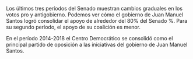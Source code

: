 ﻿Los últimos tres períodos del Senado muestran cambios graduales en los votos pro y antigobierno. Podemos ver cómo el gobierno de <span id="TODOS1">Juan Manuel Santos logró consolidar el apoyo de alrededor del 80% del Senado %</span>. Para su segundo período, el apoyo de su coalición es menor.

En el período 2014-2018 <span id="CD2">el Centro Democrático se consolidó como el principal partido de oposición</span> a las iniciativas del gobierno de Juan Manuel Santos.
<!--stackedit_data:
eyJkaXNjdXNzaW9ucyI6eyJoY1VySlRIVVhNUHVkV1lCIjp7In
N0YXJ0Ijo4NCwiZW5kIjo5NiwidGV4dCI6ImFudGlnb2JpZXJu
byJ9fSwiY29tbWVudHMiOnsiU2I5Vlo2QURvZFZ2ZlZpNSI6ey
JkaXNjdXNzaW9uSWQiOiJoY1VySlRIVVhNUHVkV1lCIiwic3Vi
IjoiZ2g6NDUyMjE1ODQiLCJ0ZXh0IjoiXCJhbnRpZ29iaWVybm
9cIiBzZSBlc2NyaWJlIGNvbW8gdW5hIHNvbGEgcGFsYWJyYS4g
TG8gbWlzbW8gYXBsaWNhIHBhcmEgZWwgdMOtdHVsbyAocXVpdG
FyIGVsIGd1acOzbikiLCJjcmVhdGVkIjoxNTQzNjE1MTYwMDQx
fX0sImhpc3RvcnkiOls2NjE2NjM4MjEsMjM2NTQ2NjQwLDEzOT
gyNDYwMDksLTEzNTU2NzkwNzRdfQ==
-->
